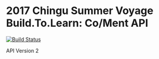 # 2017 Chingu Summer Voyage Build.To.Learn: Co/Ment API

[![Build Status](https://travis-ci.com/ursa-majors/co-ment-api-v2.svg?branch=master)](https://travis-ci.com/ursa-majors/co-ment-api-v2)

API Version 2
